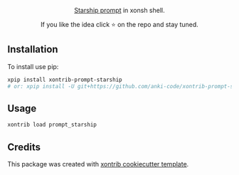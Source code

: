 <p align="center">
<a href="https://github.com/starship/starship">Starship prompt</a> in xonsh shell.
</p>

<p align="center">  
If you like the idea click ⭐ on the repo and stay tuned.
</p>


## Installation

To install use pip:

```bash
xpip install xontrib-prompt-starship
# or: xpip install -U git+https://github.com/anki-code/xontrib-prompt-starship
```

## Usage

```bash
xontrib load prompt_starship
```

## Credits

This package was created with [xontrib cookiecutter template](https://github.com/xonsh/xontrib-cookiecutter).